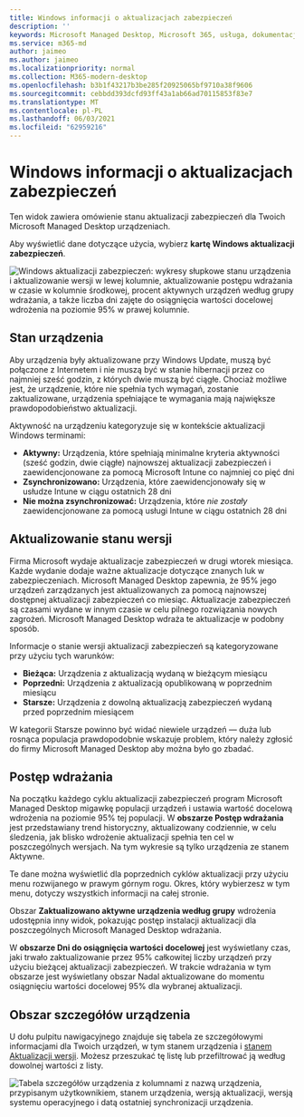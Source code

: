 ```yaml
---
title: Windows informacji o aktualizacjach zabezpieczeń
description: ''
keywords: Microsoft Managed Desktop, Microsoft 365, usługa, dokumentacja
ms.service: m365-md
author: jaimeo
ms.author: jaimeo
ms.localizationpriority: normal
ms.collection: M365-modern-desktop
ms.openlocfilehash: b3b1f43217b3be285f20925065bf9710a38f9606
ms.sourcegitcommit: cebbdd393dcfd93ff43a1ab66ad70115853f83e7
ms.translationtype: MT
ms.contentlocale: pl-PL
ms.lasthandoff: 06/03/2021
ms.locfileid: "62959216"
---
```

# <a name="windows-security-update-insights"></a>Windows informacji o aktualizacjach zabezpieczeń
Ten widok zawiera omówienie stanu aktualizacji zabezpieczeń dla Twoich Microsoft Managed Desktop urządzeniach. 

Aby wyświetlić dane dotyczące użycia, wybierz <strong>kartę Windows aktualizacji zabezpieczeń</strong>.

![Windows aktualizacji zabezpieczeń: wykresy słupkowe stanu urządzenia i aktualizowanie wersji w lewej kolumnie, aktualizowanie postępu wdrażania w czasie w kolumnie środkowej, procent aktywnych urządzeń według grupy wdrażania, a także liczba dni zajęte do osiągnięcia wartości docelowej wdrożenia na poziomie 95% w prawej kolumnie.](../../media/update-insights.jpg)

## <a name="device-status"></a>Stan urządzenia

Aby urządzenia były aktualizowane przy Windows Update, muszą być połączone z Internetem i nie muszą być w stanie hibernacji przez co najmniej sześć godzin, z których dwie muszą być ciągłe. Chociaż możliwe jest, że urządzenie, które nie spełnia tych wymagań, zostanie zaktualizowane, urządzenia spełniające te wymagania mają największe prawdopodobieństwo aktualizacji. 

Aktywność na urządzeniu kategoryzuje się w kontekście aktualizacji Windows terminami:

- <strong>Aktywny:</strong> Urządzenia, które spełniają minimalne kryteria aktywności (sześć godzin, dwie ciągłe) najnowszej aktualizacji zabezpieczeń i zaewidencjonowane za pomocą Microsoft Intune co najmniej co pięć dni
- <strong>Zsynchronizowano:</strong> Urządzenia, które zaewidencjonowały się w usłudze Intune w ciągu ostatnich 28 dni
- <strong>Nie można zsynchronizować:</strong> Urządzenia, które <i>nie zostały</i> zaewidencjonowane za pomocą usługi Intune w ciągu ostatnich 28 dni




## <a name="update-version-status"></a>Aktualizowanie stanu wersji

Firma Microsoft wydaje aktualizacje zabezpieczeń w drugi wtorek miesiąca. Każde wydanie dodaje ważne aktualizacje dotyczące znanych luk w zabezpieczeniach. Microsoft Managed Desktop zapewnia, że 95% jego urządzeń zarządzanych jest aktualizowanych za pomocą najnowszej dostępnej aktualizacji zabezpieczeń co miesiąc. Aktualizacje zabezpieczeń są czasami wydane w innym czasie w celu pilnego rozwiązania nowych zagrożeń. Microsoft Managed Desktop wdraża te aktualizacje w podobny sposób.

Informacje o stanie wersji aktualizacji zabezpieczeń są kategoryzowane przy użyciu tych warunków:

- <strong>Bieżąca:</strong> Urządzenia z aktualizacją wydaną w bieżącym miesiącu
- <strong>Poprzedni:</strong> Urządzenia z aktualizacją opublikowaną w poprzednim miesiącu
- <strong>Starsze:</strong> Urządzenia z dowolną aktualizacją zabezpieczeń wydaną przed poprzednim miesiącem

W kategorii Starsze powinno być widać niewiele <strong></strong> urządzeń — duża lub rosnąca populacja prawdopodobnie wskazuje problem, który należy zgłosić do firmy Microsoft Managed Desktop aby można było go zbadać.


## <a name="deployment-progress"></a>Postęp wdrażania

Na początku każdego cyklu aktualizacji zabezpieczeń program Microsoft Managed Desktop migawkę populacji urządzeń i ustawia wartość docelową wdrożenia na poziomie 95% tej populacji. W <strong>obszarze Postęp wdrażania</strong> jest przedstawiany trend historyczny, aktualizowany codziennie, w celu śledzenia, jak blisko wdrożenie aktualizacji spełnia ten cel w poszczególnych wersjach. Na tym wykresie są tylko urządzenia ze stanem Aktywne.

Te dane można wyświetlić dla poprzednich cyklów aktualizacji przy użyciu menu rozwijanego w prawym górnym rogu. Okres, który wybierzesz w tym menu, dotyczy wszystkich informacji na całej stronie.

Obszar <strong>Zaktualizowano aktywne urządzenia według grupy</strong> wdrożenia udostępnia inny widok, pokazując postęp instalacji aktualizacji dla poszczególnych Microsoft Managed Desktop wdrażania.

W <strong>obszarze Dni do osiągnięcia wartości docelowej</strong> jest wyświetlany czas, jaki trwało zaktualizowanie przez 95% całkowitej liczby urządzeń przy użyciu bieżącej aktualizacji zabezpieczeń. W trakcie wdrażania w tym obszarze jest wyświetlany <strong></strong> obszar Nadal aktualizowane do momentu osiągnięciu wartości docelowej 95% dla wybranej aktualizacji.

## <a name="device-details-area"></a>Obszar szczegółów urządzenia

U dołu pulpitu nawigacyjnego znajduje się tabela ze szczegółowymi informacjami dla Twoich [](#device-status) urządzeń, w tym stanem urządzenia i [stanem Aktualizacji wersji](#update-version-status). Możesz przeszukać tę listę lub przefiltrować ją według dowolnej wartości z listy.


![Tabela szczegółów urządzenia z kolumnami z nazwą urządzenia, przypisanym użytkownikiem, stanem urządzenia, wersją aktualizacji, wersją systemu operacyjnego i datą ostatniej synchronizacji urządzenia.](../../media/security-update-insights-device-table-sterile.png)
